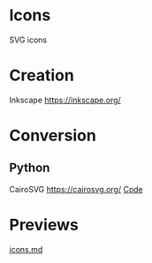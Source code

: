 # Icons
SVG icons
# Creation
Inkscape
https://inkscape.org/


# Conversion
## Python
CairoSVG 
https://cairosvg.org/
[Code](https://github.com/Kozea/CairoSVG/blob/master/cairosvg/__init__.py#L53)

# Previews
[icons.md](icons.md)
